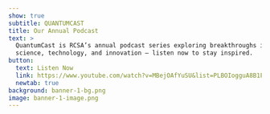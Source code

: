 ```yaml
---
show: true
subtitle: QUANTUMCAST
title: Our Annual Podcast
text: >
  QuantumCast is RCSA’s annual podcast series exploring breakthroughs in
  science, technology, and innovation — listen now to stay inspired.
button:
  text: Listen Now
  link: https://www.youtube.com/watch?v=MBejOAfYuSU&list=PLBOIogguA8B1FnxQvwU-hp3V5QcaUwcB6
  newtab: true
background: banner-1-bg.png
image: banner-1-image.png
---
```

